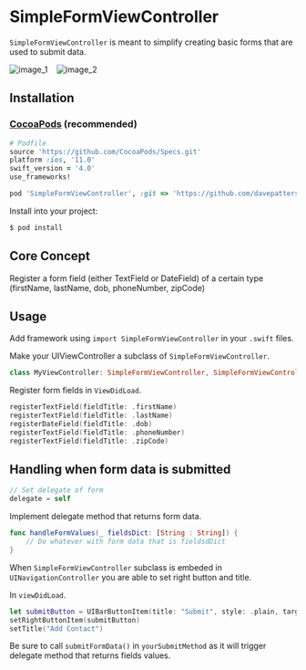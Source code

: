 SimpleFormViewController
========================

`SimpleFormViewController` is meant to simplify creating basic forms that are used to submit data.

![image_1](https://user-images.githubusercontent.com/8164764/44277574-c6020e00-a210-11e8-933b-e35cdd7e6bca.jpeg)
 &nbsp;&nbsp; ![image_2](https://user-images.githubusercontent.com/8164764/44277584-cbf7ef00-a210-11e8-9775-ca541843f5e4.jpeg) &nbsp;&nbsp;

## Installation

### [CocoaPods](https://cocoapods.org/) (recommended)

```ruby
# Podfile
source 'https://github.com/CocoaPods/Specs.git'
platform :ios, '11.0'
swift_version = '4.0'
use_frameworks!

pod 'SimpleFormViewController', :git => 'https://github.com/davepatterson/SimpleFormViewController', :branch => 'master'
```

Install into your project:

```bash
$ pod install
```

## Core Concept
Register a form field (either TextField or DateField) of a certain type (firstName, lastName, dob, phoneNumber, zipCode)

## Usage

Add framework using `import SimpleFormViewController` in your `.swift` files.

Make your UIViewController a subclass of `SimpleFormViewController`.

``` swift
class MyViewController: SimpleFormViewController, SimpleFormViewControllerDelegate {}
```

Register form fields in `ViewDidLoad`.

```swift
registerTextField(fieldTitle: .firstName)
registerTextField(fieldTitle: .lastName)
registerDateField(fieldTitle: .dob)
registerTextField(fieldTitle: .phoneNumber)
registerTextField(fieldTitle: .zipCode)
```

## Handling when form data is submitted

```swift
// Set delegate of form
delegate = self
```

Implement delegate method that returns form data.

```swift
func handleFormValues(_ fieldsDict: [String : String]) {
	// Do whatever with form data that is fieldsdDict
}
```

When `SimpleFormViewController` subclass is embeded in `UINavigationController` you are able to set right button and title.

In `viewDidLoad`.

```swift
let submitButton = UIBarButtonItem(title: "Submit", style: .plain, target: self, action: #selector(yourSubmitMethod))
setRightButtonItem(submitButton)
setTitle("Add Contact")
```

Be sure to call `submitFormData()` in `yourSubmitMethod` as it will trigger delegate method that returns fields values.


